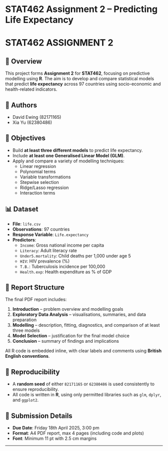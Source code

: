 
# STAT462 Assignment 2 – Predicting Life Expectancy
# STAT462 ASSIGNMENT 2

## 📄 Overview

This project forms **Assignment 2** for **STAT462**, focusing on predictive modelling using **R**. The aim is to develop and compare statistical models that predict **life expectancy** across 97 countries using socio-economic and health-related indicators.

## 👥 Authors

- David Ewing (82171165)  
- Xia Yu (62380486)

## 🎯 Objectives

- Build **at least three different models** to predict life expectancy.
- Include **at least one Generalised Linear Model (GLM)**.
- Apply and compare a variety of modelling techniques:
  - Linear regression
  - Polynomial terms
  - Variable transformations
  - Stepwise selection
  - Ridge/Lasso regression
  - Interaction terms

## 📊 Dataset

- **File**: `life.csv`
- **Observations**: 97 countries
- **Response Variable**: `Life.expectancy`
- **Predictors**:
  - `Income`: Gross national income per capita
  - `Literacy`: Adult literacy rate
  - `Under5.mortality`: Child deaths per 1,000 under age 5
  - `HIV`: HIV prevalence (%)
  - `T.B.`: Tuberculosis incidence per 100,000
  - `Health.exp`: Health expenditure as % of GDP

## 📁 Report Structure

The final PDF report includes:

1. **Introduction** – problem overview and modelling goals  
2. **Exploratory Data Analysis** – visualisations, summaries, and data preparation  
3. **Modelling** – description, fitting, diagnostics, and comparison of at least three models  
4. **Model Selection** – justification for the final model choice  
5. **Conclusion** – summary of findings and implications  

All R code is embedded inline, with clear labels and comments using **British English conventions**.

## 🔁 Reproducibility

- A **random seed** of either `82171165` or `62380486` is used consistently to ensure reproducibility.
- All code is written in **R**, using only permitted libraries such as `glm`, `dplyr`, and `ggplot2`.

## 📅 Submission Details

- **Due Date**: Friday 18th April 2025, 3:00 pm  
- **Format**: A4 PDF report, max 4 pages (including code and plots)  
- **Font**: Minimum 11 pt with 2.5 cm margins  

---
